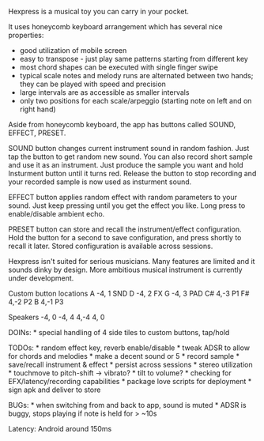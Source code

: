 Hexpress is a musical toy you can carry in your pocket. 

It uses honeycomb keyboard arrangement which has several nice properties:
  * good utilization of mobile screen
  * easy to transpose - just play same patterns starting from different key
  * most chord shapes can be executed with single finger swipe
  * typical scale notes and melody runs are alternated between two hands; they can be played with speed and precision
  * large intervals are as accessible as smaller intervals
  * only two positions for each scale/arpeggio (starting note on left and on right hand)

Aside from honeycomb keyboard, the app has buttons called SOUND, EFFECT, PRESET.

SOUND button changes current instrument sound in random fashion. Just tap the button to get random new sound. You can also record short sample and use it as an instrument. Just produce the sample you want and hold Insturment button until it turns red. Release the button to stop recording and your recorded sample is now used as insturment sound.

EFFECT button applies random effect with random parameters to your sound. Just keep pressing until you get the effect you like. Long press to enable/disable ambient echo.

PRESET button can store and recall the instrument/effect configuration. Hold the button for a second to save configuration, and press shortly to recall it later. Stored configuration is available across sessions.

Hexpress isn't suited for serious musicians. Many features are limited and it sounds dinky by design. More ambitious musical instrument is currently under development.

Custom button locations
A  -4, 1  SND 
D  -4, 2  FX
G  -4, 3  PAD
C#  4,-3  P1
F#  4,-2  P2
B   4,-1  P3

Speakers
-4, 0
-4, 4
 4,-4
 4, 0

DOINs:
    * special handling of 4 side tiles to custom buttons, tap/hold

TODOs:
    * random effect key, reverb enable/disable
    * tweak ADSR to allow for chords and melodies
    * make a decent sound or 5
    * record sample
    * save/recall instrument & effect
    * persist across sessions
    * stereo utilization
    * touchmove to pitch-shift -> vibrato?
    * tilt to volume?
    * checking for EFX/latency/recording capabilities
    * package love scripts for deployment
    * sign apk and deliver to store

BUGs:
    * when switching from and back to app, sound is muted
    * ADSR is buggy, stops playing if note is held for > ~10s


Latency: 
  Android around 150ms

